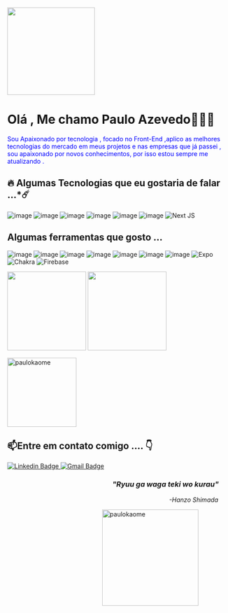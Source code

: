 &nbsp;&nbsp;&nbsp;&nbsp;&nbsp;&nbsp;&nbsp;&nbsp;&nbsp;&nbsp;&nbsp;&nbsp;&nbsp;&nbsp;&nbsp;&nbsp;&nbsp;&nbsp;&nbsp;&nbsp;&nbsp;&nbsp;&nbsp;&nbsp;&nbsp;&nbsp;&nbsp;&nbsp;&nbsp;&nbsp;&nbsp;&nbsp;&nbsp;&nbsp;&nbsp;&nbsp;&nbsp;&nbsp;&nbsp;&nbsp;&nbsp;&nbsp;&nbsp;&nbsp;&nbsp;&nbsp;&nbsp;&nbsp;&nbsp;&nbsp;&nbsp;&nbsp;&nbsp;&nbsp;&nbsp;&nbsp;&nbsp;&nbsp;&nbsp;&nbsp;&nbsp;&nbsp;&nbsp;&nbsp;&nbsp;&nbsp;&nbsp;&nbsp;&nbsp;&nbsp;&nbsp;&nbsp;&nbsp;&nbsp;&nbsp;&nbsp;&nbsp;&nbsp;&nbsp;&nbsp;&nbsp;&nbsp;&nbsp;&nbsp;&nbsp;&nbsp;&nbsp;&nbsp;&nbsp;<img width="200" 
  src="https://www.imagemhost.com.br/images/2021/07/19/Evva_computer_2-2-1.gif"  alt="">
# Olá , Me chamo Paulo Azevedo👋👨‍💻
 <div>  
<p id="foo" style="color: blue">Sou Apaixonado por tecnologia , focado no Front-End ,aplico as melhores tecnologias do mercado em meus projetos e nas empresas que 
já passei , sou apaixonado por novos conhecimentos, por isso estou sempre me atualizando .
</p>
</div>

## 🔥  Algumas Tecnologias que eu gostaria de falar ...*☄️
	 
![image](https://img.shields.io/badge/HTML-239120?style=for-the-badge&logo=html5&logoColor=white`)  ![image](https://img.shields.io/badge/JavaScript-F7DF1E?style=for-the-badge&logo=javascript&logoColor=black) ![image](https://img.shields.io/badge/React_Native-20232A?style=for-the-badge&logo=react&logoColor=61DAFB)
  ![image](https://img.shields.io/badge/React-20232A?style=for-the-badge&logo=react&logoColor=61DAFB)  ![image](https://img.shields.io/badge/Vue.js-35495E?style=for-the-badge&logo=vuedotjs&logoColor=4FC08D) ![image](https://img.shields.io/badge/TypeScript-007ACC?style=for-the-badge&logo=typescript&logoColor=white) ![Next JS](https://img.shields.io/badge/Next-black?style=for-the-badge&logo=next.js&logoColor=white) 


##  Algumas ferramentas que gosto ...
![image](https://img.shields.io/badge/npm-CB3837?style=for-the-badge&logo=npm&logoColor=white) ![image](https://img.shields.io/badge/Yarn-2C8EBB?style=for-the-badge&logo=yarn&logoColor=white) ![image](https://img.shields.io/badge/Git-F05032?style=for-the-badge&logo=git&logoColor=white) ![image](https://img.shields.io/badge/CSS3-1572B6?style=for-the-badge&logo=css3&logoColor=white) ![image](https://img.shields.io/badge/styled--components-DB7093?style=for-the-badge&logo=styled-components&logoColor=white) ![image](https://img.shields.io/badge/React_Router-CA4245?style=for-the-badge&logo=react-router&logoColor=white) ![image](https://img.shields.io/badge/Bootstrap-563D7C?style=for-the-badge&logo=bootstrap&logoColor=white) ![Expo](https://img.shields.io/badge/expo-1C1E24?style=for-the-badge&logo=expo&logoColor=#D04A37) ![Chakra](https://img.shields.io/badge/chakra-%234ED1C5.svg?style=for-the-badge&logo=chakraui&logoColor=white) ![Firebase](https://img.shields.io/badge/firebase-%23039BE5.svg?style=for-the-badge&logo=firebase)
<p></p>

<div>
    <img height="180em" src="https://github-readme-stats.vercel.app/api?username=paulokaome&show_icons=true&theme=dracula&include_all_commits=true&count_private=true"/>
    <img height="180em" src="https://github-readme-stats.vercel.app/api/top-langs/?username=paulokaome&layout=compact&langs_count=16&theme=dracula"/>
</div>

<!-- Vertical Spacer -->
<p></p>
<img align="center" src="https://github-readme-streak-stats.herokuapp.com/?user=paulokaome&theme=dracula" alt="paulokaome" height="158"/>

<!-- Trophies -->
<!--<p align="left"> <a href="https://github.com/ryo-ma/github-profile-trophy"><img src="https://github-profile-trophy.vercel.app/?username=motirck&theme=onedark&title=MultiLanguage,Commit,Followers,PullRequest,Stars" width="760" alt="motirck" /></a> </p>-->

## 📫Entre em contato  comigo .... 👇

[![Linkedin Badge](https://img.shields.io/badge/-Paulo%20Azevedo-0077B5?style=flat-square&logo=Linkedin&logoColor=white&link=https://www.linkedin.com/in/pauloemidio/)  ](https://www.linkedin.com/in/pauloemidio/)
[![Gmail Badge](https://img.shields.io/badge/-pauloemidioazevedo@gmail.com-D14836?style=flat-square&logo=Gmail&logoColor=white&link=mailto:pauloemidioazevedo@gmail.com)](mailto:pauloemidioazevedo@gmail.com)

### &nbsp;&nbsp;&nbsp;&nbsp;&nbsp;&nbsp;&nbsp;&nbsp;&nbsp;&nbsp;&nbsp;&nbsp;&nbsp;&nbsp;&nbsp;&nbsp;&nbsp;&nbsp;&nbsp;&nbsp;&nbsp;&nbsp;&nbsp;&nbsp;&nbsp;&nbsp;&nbsp;&nbsp;&nbsp;&nbsp;&nbsp;&nbsp;&nbsp;&nbsp;&nbsp;&nbsp;&nbsp;&nbsp;&nbsp;&nbsp;&nbsp;&nbsp;&nbsp;&nbsp;&nbsp;&nbsp;&nbsp;&nbsp;&nbsp;&nbsp;&nbsp;&nbsp;&nbsp;&nbsp;&nbsp;&nbsp;&nbsp;&nbsp;&nbsp;&nbsp;&nbsp;&nbsp;*"Ryuu ga waga teki wo kurau"*
&nbsp;&nbsp;&nbsp;&nbsp;&nbsp;&nbsp;&nbsp;&nbsp;&nbsp;&nbsp;&nbsp;&nbsp;&nbsp;&nbsp;&nbsp;&nbsp;&nbsp;&nbsp;&nbsp;&nbsp;&nbsp;&nbsp;&nbsp;&nbsp;&nbsp;&nbsp;&nbsp;&nbsp;&nbsp;&nbsp;&nbsp;&nbsp;&nbsp;&nbsp;&nbsp;&nbsp;&nbsp;&nbsp;&nbsp;&nbsp;&nbsp;&nbsp;&nbsp;&nbsp;&nbsp;&nbsp;&nbsp;&nbsp;&nbsp;&nbsp;&nbsp;&nbsp;&nbsp;&nbsp;&nbsp;&nbsp;&nbsp;&nbsp;&nbsp;&nbsp;&nbsp;&nbsp;&nbsp;&nbsp;&nbsp;&nbsp;&nbsp;&nbsp;&nbsp;&nbsp;&nbsp;&nbsp;&nbsp;&nbsp;&nbsp;&nbsp;&nbsp;&nbsp;&nbsp;&nbsp;&nbsp;&nbsp;&nbsp;&nbsp;&nbsp;&nbsp;&nbsp;&nbsp;&nbsp;&nbsp;&nbsp;&nbsp;&nbsp;&nbsp;*-Hanzo Shimada*


&nbsp;&nbsp;&nbsp;&nbsp;&nbsp;&nbsp;&nbsp;&nbsp;&nbsp;&nbsp;&nbsp;&nbsp;&nbsp;&nbsp;&nbsp;&nbsp;&nbsp;&nbsp;&nbsp;&nbsp;&nbsp;&nbsp;&nbsp;&nbsp;&nbsp;&nbsp;&nbsp;&nbsp;&nbsp;&nbsp;&nbsp;&nbsp;&nbsp;&nbsp;&nbsp;&nbsp;&nbsp;&nbsp;&nbsp;&nbsp;&nbsp;&nbsp;&nbsp;&nbsp;&nbsp;&nbsp;&nbsp;&nbsp;&nbsp;&nbsp;&nbsp;&nbsp;&nbsp;&nbsp;&nbsp;<img align="center" src="https://media.giphy.com/media/3h40Gfu1mwk5xFAfcN/giphy.gif" alt="paulokaome" height="220"/>
